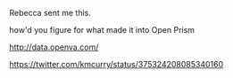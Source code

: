 Rebecca sent me this.

how'd you figure for what made it into Open Prism

http://data.openva.com/

https://twitter.com/kmcurry/status/375324208085340160
